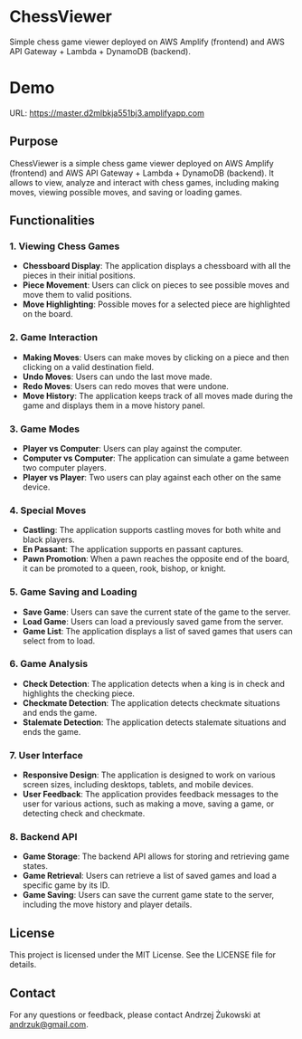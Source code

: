 # ChessViewer
Simple chess game viewer deployed on AWS Amplify (frontend) and AWS API Gateway + Lambda + DynamoDB (backend).
# Demo
URL: https://master.d2mlbkja551bj3.amplifyapp.com

## Purpose

ChessViewer is a simple chess game viewer deployed on AWS Amplify (frontend) and AWS API Gateway + Lambda + DynamoDB (backend). It allows to view, analyze and interact with chess games, including making moves, viewing possible moves, and saving or loading games.

## Functionalities

### 1. Viewing Chess Games
- **Chessboard Display**: The application displays a chessboard with all the pieces in their initial positions.
- **Piece Movement**: Users can click on pieces to see possible moves and move them to valid positions.
- **Move Highlighting**: Possible moves for a selected piece are highlighted on the board.

### 2. Game Interaction
- **Making Moves**: Users can make moves by clicking on a piece and then clicking on a valid destination field.
- **Undo Moves**: Users can undo the last move made.
- **Redo Moves**: Users can redo moves that were undone.
- **Move History**: The application keeps track of all moves made during the game and displays them in a move history panel.

### 3. Game Modes
- **Player vs Computer**: Users can play against the computer.
- **Computer vs Computer**: The application can simulate a game between two computer players.
- **Player vs Player**: Two users can play against each other on the same device.

### 4. Special Moves
- **Castling**: The application supports castling moves for both white and black players.
- **En Passant**: The application supports en passant captures.
- **Pawn Promotion**: When a pawn reaches the opposite end of the board, it can be promoted to a queen, rook, bishop, or knight.

### 5. Game Saving and Loading
- **Save Game**: Users can save the current state of the game to the server.
- **Load Game**: Users can load a previously saved game from the server.
- **Game List**: The application displays a list of saved games that users can select from to load.

### 6. Game Analysis
- **Check Detection**: The application detects when a king is in check and highlights the checking piece.
- **Checkmate Detection**: The application detects checkmate situations and ends the game.
- **Stalemate Detection**: The application detects stalemate situations and ends the game.

### 7. User Interface
- **Responsive Design**: The application is designed to work on various screen sizes, including desktops, tablets, and mobile devices.
- **User Feedback**: The application provides feedback messages to the user for various actions, such as making a move, saving a game, or detecting check and checkmate.

### 8. Backend API
- **Game Storage**: The backend API allows for storing and retrieving game states.
- **Game Retrieval**: Users can retrieve a list of saved games and load a specific game by its ID.
- **Game Saving**: Users can save the current game state to the server, including the move history and player details.

## License

This project is licensed under the MIT License. See the LICENSE file for details.

## Contact

For any questions or feedback, please contact Andrzej Żukowski at [andrzuk@gmail.com](mailto:andrzuk@gmail.com).
